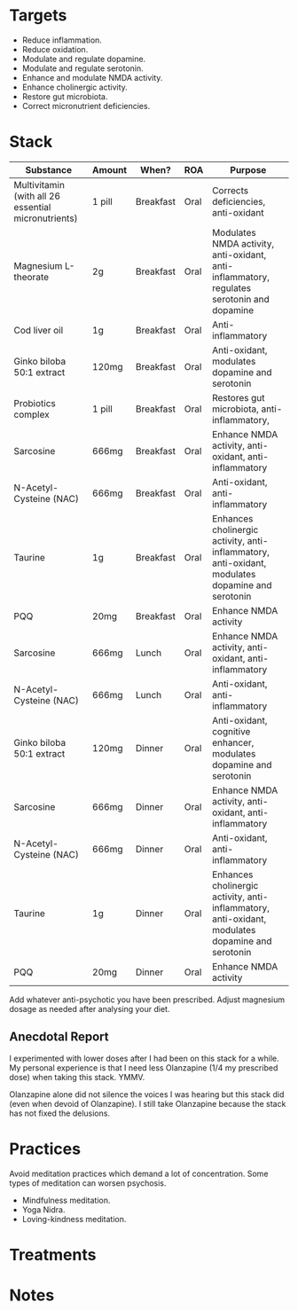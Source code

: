 # Targets
- Reduce inflammation.
- Reduce oxidation.
- Modulate and regulate dopamine.
- Modulate and regulate serotonin.
- Enhance and modulate NMDA activity.
- Enhance cholinergic activity.
- Restore gut microbiota.
- Correct micronutrient deficiencies.

# Stack
| Substance                                           | Amount | When?     | ROA  | Purpose                                                                                          |
| --------------------------------------------------- | ------ | --------- | ---- | ------------------------------------------------------------------------------------------------ |
| Multivitamin (with all 26 essential micronutrients) | 1 pill | Breakfast | Oral | Corrects deficiencies, anti-oxidant                                                              |
| Magnesium L-theorate                                | 2g     | Breakfast | Oral | Modulates NMDA activity, anti-oxidant, anti-inflammatory, regulates serotonin and dopamine       |
| Cod liver oil                                       | 1g     | Breakfast | Oral | Anti-inflammatory                                                                                |
| Ginko biloba 50:1 extract                           | 120mg  | Breakfast | Oral | Anti-oxidant, modulates dopamine and serotonin                                                   |
| Probiotics complex                                  | 1 pill | Breakfast | Oral | Restores gut microbiota, anti-inflammatory,                                                      |
| Sarcosine                                           | 666mg  | Breakfast | Oral | Enhance NMDA activity, anti-oxidant, anti-inflammatory                                           |
| N-Acetyl-Cysteine (NAC)                             | 666mg  | Breakfast | Oral | Anti-oxidant, anti-inflammatory                                                                  |
| Taurine                                             | 1g     | Breakfast | Oral | Enhances cholinergic activity, anti-inflammatory, anti-oxidant, modulates dopamine and serotonin |
| PQQ                                                 | 20mg   | Breakfast | Oral | Enhance NMDA activity                                                                            |
| Sarcosine                                           | 666mg  | Lunch     | Oral | Enhance NMDA activity, anti-oxidant, anti-inflammatory                                           |
| N-Acetyl-Cysteine (NAC)                             | 666mg  | Lunch     | Oral | Anti-oxidant, anti-inflammatory                                                                  |
| Ginko biloba 50:1 extract                           | 120mg  | Dinner    | Oral | Anti-oxidant, cognitive enhancer, modulates dopamine and serotonin                               |
| Sarcosine                                           | 666mg  | Dinner    | Oral | Enhance NMDA activity, anti-oxidant, anti-inflammatory                                           |
| N-Acetyl-Cysteine (NAC)                             | 666mg  | Dinner    | Oral | Anti-oxidant, anti-inflammatory                                                                  |
| Taurine                                             | 1g     | Dinner    | Oral | Enhances cholinergic activity, anti-inflammatory, anti-oxidant, modulates dopamine and serotonin |
| PQQ                                                 | 20mg   | Dinner    | Oral | Enhance NMDA activity                                                                            |

Add whatever anti-psychotic you have been prescribed. Adjust magnesium dosage as needed after analysing your diet.

## Anecdotal Report
I experimented with lower doses after I had been on this stack for a while. My personal experience is that I need less Olanzapine (1/4 my prescribed dose) when taking this stack. YMMV.

Olanzapine alone did not silence the voices I was hearing but this stack did (even when devoid of Olanzapine). I still take Olanzapine because the stack has not fixed the delusions.

# Practices
Avoid meditation practices which demand a lot of concentration. Some types of meditation can worsen psychosis.

- Mindfulness meditation.
- Yoga Nidra.
- Loving-kindness meditation.

# Treatments

# Notes
